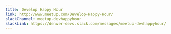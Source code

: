 ```yaml
---
title: Develop Happy Hour
link: http://www.meetup.com/Develop-Happy-Hour/
slackChannel: meetup-devhappyhour
slackLink: https://denver-devs.slack.com/messages/meetup-devhappyhour/
---
```

